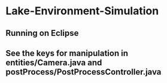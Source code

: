 # Lake-Environment-Simulation

## Running on Eclipse
## See the keys for manipulation in entities/Camera.java and postProcess/PostProcessController.java
